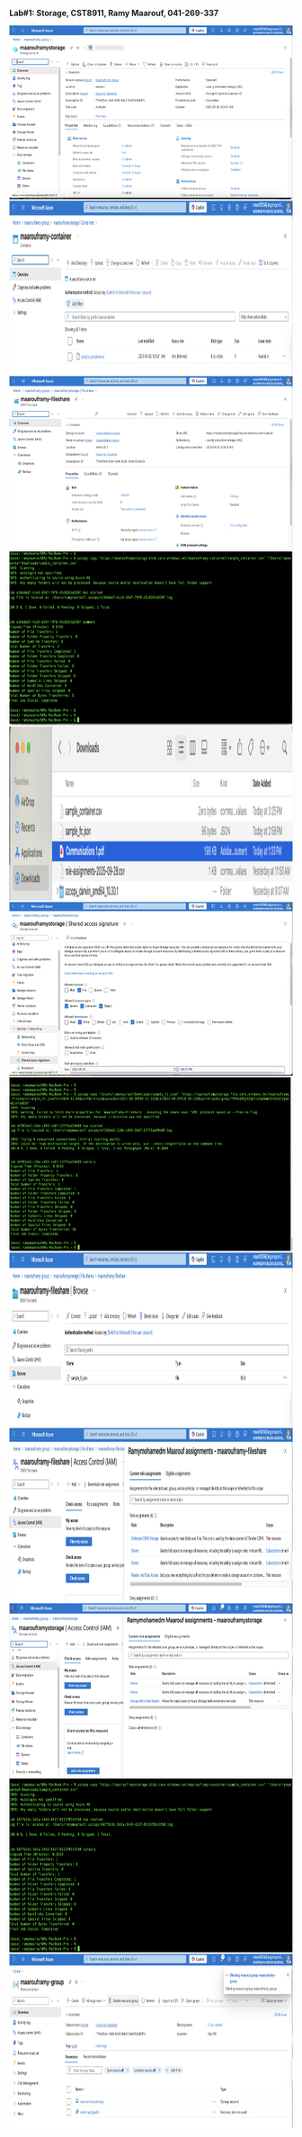 **Lab#1: Storage, CST8911, Ramy Maarouf, 041-269-337**

<img src="./Step 1.png" style="width:6.5in;height:3.21875in" />

<img src="./Step 2.png" style="width:6.5in;height:3.21875in" />

<img src="./Step 3.png" style="width:6.5in;height:3.21875in" />

<img src="./Step 4-1.png" style="width:6.5in;height:3.21875in" />

<img src="./Step 4-2.png" style="width:6.5in;height:3.21875in" />

<img src="./Step 5-1.png" style="width:6.5in;height:3.21875in" />

<img src="./Step 5-2.png" style="width:6.5in;height:3.21875in" />

<img src="./Step 5-3.png" style="width:6.5in;height:3.21875in" />

<img src="./Step 6.png" style="width:6.5in;height:3.21875in" />

<img src="./Step 7-1.png" style="width:6.5in;height:3.21875in" />

<img src="./Step 7-2.png" style="width:6.5in;height:3.21875in" />

<img src="./Step 8.png" style="width:6.5in;height:3.21875in" />